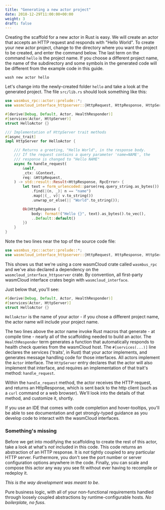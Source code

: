 ```yaml
---
title: "Generating a new actor project"
date: 2018-12-29T11:00:00+00:00
weight: 3
draft: false
---
```


Creating the scaffold for a new actor in Rust is easy. We will create an actor that accepts an HTTP request and responds with "Hello World". To create your new actor project, change to the directory where you want the project to be created, and enter the command below. The last term on the command `hello` is the project name. If you choose a different project name, the name of the subdirectory and some symbols in the generated code will be different from the example code in this guide.

```shell
wash new actor hello
```

Let's change into the newly-created folder `hello` and take a look at the generated project. The file `src/lib.rs` should look something like this:

```rust
use wasmbus_rpc::actor::prelude::*;
use wasmcloud_interface_httpserver::{HttpRequest, HttpResponse, HttpServer, HttpServerReceiver};

#[derive(Debug, Default, Actor, HealthResponder)]
#[services(Actor, HttpServer)]
struct HelloActor {}

/// Implementation of HttpServer trait methods
#[async_trait]
impl HttpServer for HelloActor {

    /// Returns a greeting, "Hello World", in the response body.
    /// If the request contains a query parameter 'name=NAME', the
    /// response is changed to "Hello NAME"
    async fn handle_request(
        &self,
        _ctx: &Context,
        req: &HttpRequest,
    ) -> std::result::Result<HttpResponse, RpcError> {
        let text = form_urlencoded::parse(req.query_string.as_bytes())
            .find(|(n, _)| n == "name")
            .map(|(_, v)| v.to_string())
            .unwrap_or_else(|| "World".to_string());

        Ok(HttpResponse {
            body: format!("Hello {}", text).as_bytes().to_vec(),
            ..Default::default()
        })
    }
}

```

Note the two lines near the top of the source code file:

```rust
use wasmbus_rpc::actor::prelude::*;
use wasmcloud_interface_httpserver::{HttpRequest, HttpResponse, HttpServer, HttpServerReceiver};
```
This shows us that we're using a core wasmCloud crate called `wasmbus_rpc` and we've also declared a dependency on the `wasmcloud_interface_httpserver` crate. By convention, all first-party wasmCloud interface crates begin with `wasmcloud_interface`.

Just below that, you'll see:

```rust
#[derive(Debug, Default, Actor, HealthResponder)]
#[services(Actor, HttpServer)]
struct HelloActor {}
```

`HelloActor` is the name of your actor - if you chose a different project name, the actor name will include your project name.

The two lines above the actor name invoke Rust macros that generate - at compile time - nearly all of the scaffolding needed to build an actor. The `HealthResponder` term generates a function that automatically responds to health check queries from the wasmCloud host. The `#[services(...)]` line declares the services ('traits', in Rust) that your actor implements, and generates message handling code for those interfaces. All actors implement the `Actor` interface. The `HttpServer` entry declares that the actor will also implement that interface, and requires an implementation of that trait's method: `handle_request`.

Within the `handle_request` method, the actor receives the HTTP request, and returns an HttpResponse, which is sent back to the http client (such as a `curl` command or a web browser). We'll look into the details of that method, and customize it, shortly.

If you use an IDE that comes with code completion and hover-tooltips, you'll be able to see documentation and get strongly-typed guidance as you develop code to interact with the wasmCloud interfaces.

### Something's missing

Before we get into modifying the scaffolding to create the rest of this actor, take a look at what's _not_ included in this code. This code returns an abstraction of an HTTP response. It is _not_ tightly coupled to any particular HTTP server. Furthermore, you don't see the port number or server configuration options anywhere in the code. Finally, you can scale and compose this actor any way you see fit without ever having to recompile or redeploy it.

_This is the way development was meant to be_.

Pure business logic, with all of your non-functional requirements handled through loosely coupled abstractions by runtime-configurable hosts. _No boilerplate, no fuss_.